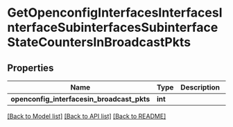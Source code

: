 # GetOpenconfigInterfacesInterfacesInterfaceSubinterfacesSubinterfaceStateCountersInBroadcastPkts

## Properties
Name | Type | Description | Notes
------------ | ------------- | ------------- | -------------
**openconfig_interfacesin_broadcast_pkts** | **int** |  | [optional] 

[[Back to Model list]](../README.md#documentation-for-models) [[Back to API list]](../README.md#documentation-for-api-endpoints) [[Back to README]](../README.md)


